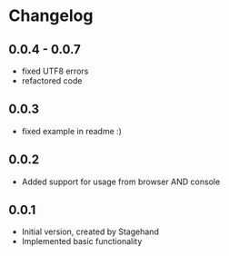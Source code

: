 # Changelog

## 0.0.4 - 0.0.7
- fixed UTF8 errors
- refactored code

## 0.0.3
- fixed example in readme :)

## 0.0.2
- Added support for usage from browser AND console

## 0.0.1

- Initial version, created by Stagehand
- Implemented basic functionality

